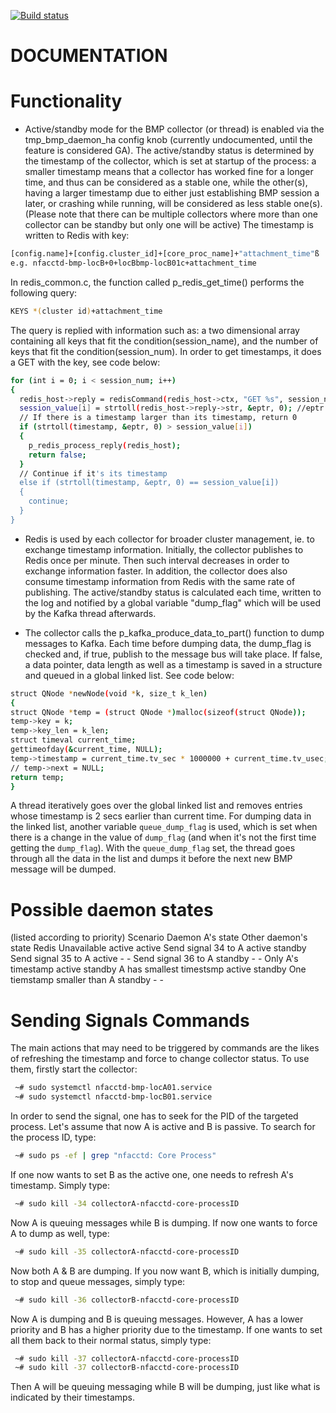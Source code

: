 [![Build status](https://github.com/pmacct/pmacct/workflows/ci/badge.svg?branch=master)](https://github.com/pmacct/pmacct/actions)

DOCUMENTATION
=============
# Functionality

  * Active/standby mode for the BMP collector (or thread) is enabled via the tmp_bmp_daemon_ha config knob (currently undocumented, until the feature is considered GA). The active/standby status is determined by the timestamp of the collector, which is set at startup of the process: a smaller timestamp means that a collector has worked fine for a longer time, and thus can be considered as a stable one, while the other(s), having a larger timestamp due to either just establishing BMP session a later, or crashing while running, will be considered as less stable one(s). (Please note that there can be multiple collectors where more than one collector can be standby but only one will be active)
  The timestamp is written to Redis with key:
  
  ```bash
  [config.name]+[config.cluster_id]+[core_proc_name]+"attachment_time"ß
  e.g. nfacctd-bmp-locB+0+locBbmp-locB01c+attachment_time
  ```
 
  In redis_common.c, the function called p_redis_get_time() performs the following query:
  
  ```bash
  KEYS *(cluster id)+attachment_time
  ```

  The query is replied with information such as: a two dimensional array containing all keys that fit the condition(session_name), and the number of keys that fit the condition(session_num). In order to get timestamps, it does a GET with the key, see code below:
  
  ```bash
 for (int i = 0; i < session_num; i++) 
  {
    redis_host->reply = redisCommand(redis_host->ctx, "GET %s", session_name[i]);
    session_value[i] = strtoll(redis_host->reply->str, &eptr, 0); //eptr is the endpointer, stands for NULL 
    // If there is a timestamp larger than its timestamp, return 0
    if (strtoll(timestamp, &eptr, 0) > session_value[i])
    {
      p_redis_process_reply(redis_host);
      return false;
    }
    // Continue if it's its timestamp
    else if (strtoll(timestamp, &eptr, 0) == session_value[i])
    {
      continue;
    }
  }
```
  
  * Redis is used by each collector for broader cluster management, ie. to exchange timestamp information. Initially, the collector publishes to Redis once per minute. Then such interval decreases in order to exchange information faster. In addition, the collector does also consume timestamp information from Redis with the same rate of publishing. The active/standby status is calculated each time, written to the log and notified by a global variable "dump_flag" which will be used by the Kafka thread afterwards.
  
  * The collector calls the p_kafka_produce_data_to_part() function to dump messages to Kafka. Each time before dumping data, the dump_flag is checked and, if true, publish to the message bus will take place. If false, a data pointer, data length as well as a timestamp is saved in a structure and queued in a global linked list. See code below:
  
  ```bash
struct QNode *newNode(void *k, size_t k_len)
{
  struct QNode *temp = (struct QNode *)malloc(sizeof(struct QNode));
  temp->key = k;
  temp->key_len = k_len;
  struct timeval current_time;
  gettimeofday(&current_time, NULL);                                      // Get time in micro second
  temp->timestamp = current_time.tv_sec * 1000000 + current_time.tv_usec; // Setting the time when redis connects as timestamp for this bmp session
  // temp->next = NULL;
  return temp;
}
  ```

  A thread iteratively goes over the global linked list and removes entries whose timestamp is 2 secs earlier than current time. For dumping data in the linked list, another variable `queue_dump_flag` is used, which is set when there is a change in the value of `dump_flag` (and when it's not the first time getting the `dump_flag`). With the `queue_dump_flag` set, the thread goes through all the data in the list and dumps it before the next new BMP message will be dumped.

# Possible daemon states
(listed according to priority)
Scenario			Daemon A's state    Other daemon's state
Redis Unavailable               active              active
Send signal 34 to A             active              standby
Send signal 35 to A             active              - -
Send signal 36 to A             standby             - -
Only A's timestamp              active              standby
A has smallest timestsmp        active              standby
One tiemstamp smaller than A    standby             - -

# Sending Signals Commands

The main actions that may need to be triggered by commands are the likes of refreshing the timestamp and force to change collector status. To use them, firstly start the collector:

```bash
 ~# sudo systemctl nfacctd-bmp-locA01.service
 ~# sudo systemctl nfacctd-bmp-locB01.service
```

In order to send the signal, one has to seek for the PID of the targeted process. Let's assume that now A is active and B is passive. To search for the process ID, type:

```bash
 ~# sudo ps -ef | grep "nfacctd: Core Process"
```

If one now wants to set B as the active one, one needs to refresh A's timestamp. Simply type:

```bash
 ~# sudo kill -34 collectorA-nfacctd-core-processID
```

Now A is queuing messages while B is dumping. If now one wants to force A to dump as well, type:

```bash
 ~# sudo kill -35 collectorA-nfacctd-core-processID
```

Now both A & B are dumping. If you now want B, which is initially dumping, to stop and queue messages, simply type:

```bash
 ~# sudo kill -36 collectorB-nfacctd-core-processID
```

Now A is dumping and B is queuing messages. However, A has a lower priority and B has a higher priority due to the timestamp. If one wants to set all them back to their normal status, simply type:

```bash
 ~# sudo kill -37 collectorA-nfacctd-core-processID
 ~# sudo kill -37 collectorB-nfacctd-core-processID
```

Then A will be queuing messaging while B will be dumping, just like what is indicated by their timestamps.
